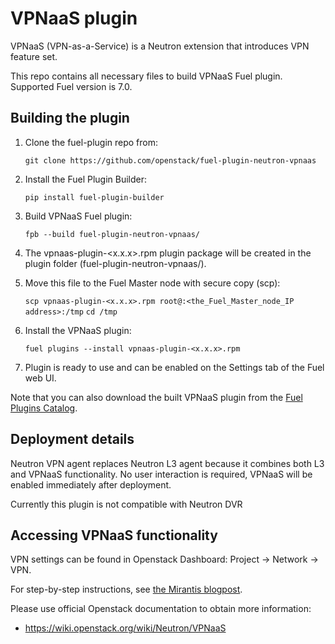 VPNaaS plugin
=============

VPNaaS (VPN-as-a-Service) is a Neutron extension that introduces VPN feature set.

This repo contains all necessary files to build VPNaaS Fuel plugin.
Supported Fuel version is 7.0.

Building the plugin
-------------------

1. Clone the fuel-plugin repo from:

    ``git clone https://github.com/openstack/fuel-plugin-neutron-vpnaas``

2. Install the Fuel Plugin Builder:

    ``pip install fuel-plugin-builder``

3. Build VPNaaS Fuel plugin:

   ``fpb --build fuel-plugin-neutron-vpnaas/``

4. The vpnaas-plugin-<x.x.x>.rpm plugin package will be created in the plugin folder
   (fuel-plugin-neutron-vpnaas/).

5. Move this file to the Fuel Master node with secure copy (scp):

   ``scp vpnaas-plugin-<x.x.x>.rpm root@:<the_Fuel_Master_node_IP address>:/tmp``
   ``cd /tmp``

6. Install the VPNaaS plugin:

   ``fuel plugins --install vpnaas-plugin-<x.x.x>.rpm``

6. Plugin is ready to use and can be enabled on the Settings tab of the Fuel web UI.

Note that you can also download the built VPNaaS
plugin from
the [Fuel Plugins Catalog](https://software.mirantis.com/download-mirantis-openstack-fuel-plug-ins/).

Deployment details
------------------

Neutron VPN agent replaces Neutron L3 agent
because it combines both L3 and
VPNaaS functionality. No user interaction is required,
VPNaaS will be enabled
immediately after deployment.

Currently this plugin is not compatible with Neutron DVR

Accessing VPNaaS functionality
------------------------------

VPN settings can be found in Openstack Dashboard:
Project -> Network -> VPN.

For step-by-step instructions, see [the Mirantis blogpost](https://www.mirantis.com/blog/mirantis-openstack-express-vpn-service-vpnaas-step-step/).

Please use official Openstack documentation to obtain more information:
- https://wiki.openstack.org/wiki/Neutron/VPNaaS


